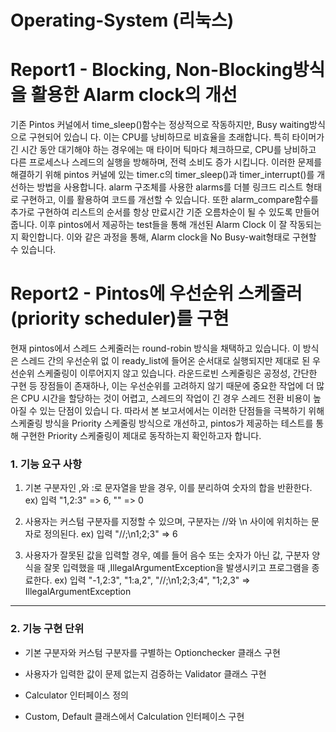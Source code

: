 # Operating-System (리눅스)

# Report1 - Blocking, Non-Blocking방식을 활용한 Alarm clock의 개선
 기존 Pintos 커널에서 time_sleep()함수는 정상적으로 작동하지만, Busy waiting방식으로 구현되어 있습니
다. 이는 CPU를 낭비하므로 비효율을 초래합니다. 특히 타이머가 긴 시간 동안 대기해야 하는 경우에는 매
타이머 틱마다 체크하므로, CPU를 낭비하고 다른 프로세스나 스레드의 실행을 방해하며, 전력 소비도 증가
시킵니다.
 이러한 문제를 해결하기 위해 pintos 커널에 있는 timer.c의 timer_sleep()과 timer_interrupt()를 개선하는
방법을 사용합니다. alarm 구조체를 사용한 alarms를 더블 링크드 리스트 형태로 구현하고, 이를 활용하여
코드를 개선할 수 있습니다. 또한 alarm_compare함수를 추가로 구현하여 리스트의 순서를 항상 만료시간
기준 오름차순이 될 수 있도록 만들어줍니다. 이후 pintos에서 제공하는 test들을 통해 개선된 Alarm Clock
이 잘 작동되는지 확인합니다.
 이와 같은 과정을 통해, Alarm clock을 No Busy-wait형태로 구현할 수 있습니다.

# Report2 - Pintos에 우선순위 스케줄러(priority scheduler)를 구현
 현재 pintos에서 스레드 스케줄러는 round-robin 방식을 채택하고 있습니다. 이 방식은 스레드 간의 우선순위 없
이 ready_list에 들어온 순서대로 실행되지만 제대로 된 우선순위 스케줄링이 이루어지지 않고 있습니다. 라운드로빈
스케줄링은 공정성, 간단한 구현 등 장점들이 존재하나, 이는 우선순위를 고려하지 않기 때문에 중요한 작업에 더 많
은 CPU 시간을 할당하는 것이 어렵고, 스레드의 작업이 긴 경우 스레드 전환 비용이 높아질 수 있는 단점이 있습니
다.
 따라서 본 보고서에서는 이러한 단점들을 극복하기 위해 스케줄링 방식을 Priority 스케줄링 방식으로 개선하고,
pintos가 제공하는 테스트를 통해 구현한 Priority 스케줄링이 제대로 동작하는지 확인하고자 합니다.




### 1. 기능 요구 사항

1. 기본 구분자인 ,와 :로 문자열을 받을 경우, 이를 분리하여 숫자의 합을 반환한다.
   ex) 입력 "1,2:3" => 6, "" => 0

2. 사용자는 커스텀 구분자를 지정할 수 있으며, 구분자는 //와 \n 사이에 위치하는 문자로 정의된다.
   ex) 입력 "//;\n1;2;3" => 6


3. 사용자가 잘못된 값을 입력할 경우, 예를 들어 음수 또는 숫자가 아닌 값, 구분자 양식을 잘못 입력했을 때 ,IllegalArgumentException을 발생시키고 프로그램을 종료한다.
   ex) 입력 "-1,2:3", "1:a,2", "//;\n1;2;3;4", "1;2,3" => IllegalArgumentException

---------

### 2. 기능 구현 단위

* 기본 구분자와 커스텀 구분자를 구별하는 Optionchecker 클래스 구현

* 사용자가 입력한 값이 문제 없는지 검증하는 Validator 클래스 구현

* Calculator 인터페이스 정의

* Custom, Default 클래스에서 Calculation 인터페이스 구현
